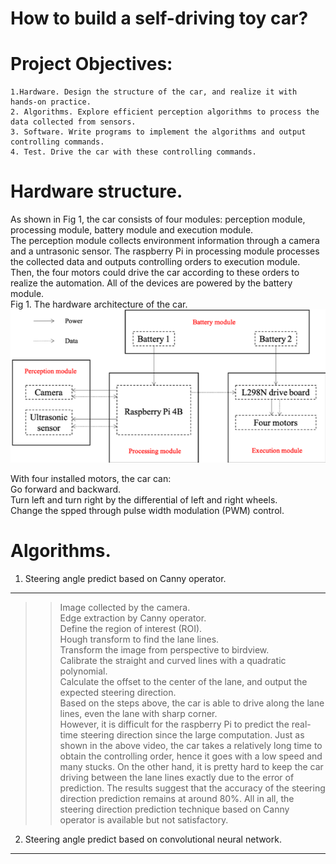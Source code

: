 # How to build a self-driving toy car?


Project Objectives:
=====
    1.Hardware. Design the structure of the car, and realize it with hands-on practice.  
    2. Algorithms. Explore efficient perception algorithms to process the data collected from sensors.  
    3. Software. Write programs to implement the algorithms and output controlling commands.  
    4. Test. Drive the car with these controlling commands.  


Hardware structure.
=====
As shown in Fig 1, the car consists of four modules: perception module, processing module, battery module and execution module.  
The perception module collects environment information through a camera and a untrasonic sensor. The raspberry Pi in processing module processes the collected data and outputs controlling orders to execution module. Then, the four motors could drive the car according to these orders to realize the automation. All of the devices are powered by the battery module.  
Fig 1. The hardware architecture of the car.  
![Hardware architecture](https://github.com/Key1994/self_driving_toy_car/blob/master/Hardware%20architecture.png)

With four installed motors, the car can:  
    Go forward and backward.  
    Turn left and turn right by the differential of left and right wheels.  
    Change the spped through pulse width modulation (PWM) control.  


Algorithms.
=====
1. Steering angle predict based on Canny operator.  
_____
>> Image collected by the camera.  
>> Edge extraction by Canny operator.  
>> Define the region of interest (ROI).  
>> Hough transform to find the lane lines.  
>> Transform the image from perspective to birdview.  
>> Calibrate the straight and curved lines with a quadratic polynomial.  
>> Calculate the offset to the center of the lane, and output the expected steering direction.  
Based on the steps above, the car is able to drive along the lane lines, even the lane with sharp corner.  
However, it is difficult for the raspberry Pi to predict the real-time steering direction since the large computation. Just as shown in the above video, the car takes a relatively long time to obtain the controlling order, hence it goes with a low speed and many stucks. On the other hand, it is pretty hard to keep the car driving between the lane lines exactly due to the error of prediction. The results suggest that the accuracy of the steering direction prediction remains at around 80%. All in all, the steering direction prediction technique based on Canny operator is available but not satisfactory.  

2. Steering angle predict based on convolutional neural network.
_____

